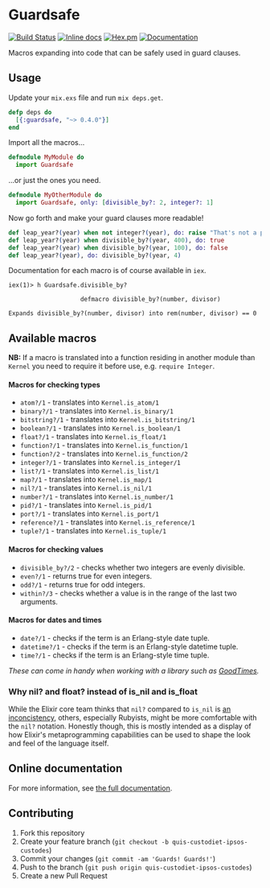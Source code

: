 # Guardsafe

[![Build Status](https://travis-ci.org/DevL/guardsafe.svg?branch=master)](https://travis-ci.org/DevL/guardsafe)
[![Inline docs](http://inch-ci.org/github/DevL/guardsafe.svg?branch=master)](http://inch-ci.org/github/DevL/guardsafe)
[![Hex.pm](https://img.shields.io/hexpm/v/guardsafe.svg)](https://hex.pm/packages/guardsafe)
[![Documentation](https://img.shields.io/badge/Documentation-online-c800c8.svg)](http://hexdocs.pm/guardsafe)

Macros expanding into code that can be safely used in guard clauses.

## Usage

Update your `mix.exs` file and run `mix deps.get`.
```elixir
defp deps do
  [{:guardsafe, "~> 0.4.0"}]
end
```

Import all the macros...
```elixir
defmodule MyModule do
  import Guardsafe
```

...or just the ones you need.
```elixir
defmodule MyOtherModule do
  import Guardsafe, only: [divisible_by?: 2, integer?: 1]
```

Now go forth and make your guard clauses more readable!
```elixir
def leap_year?(year) when not integer?(year), do: raise "That's not a proper year!"
def leap_year?(year) when divisible_by?(year, 400), do: true
def leap_year?(year) when divisible_by?(year, 100), do: false
def leap_year?(year), do: divisible_by?(year, 4)
```

Documentation for each macro is of course available in `iex`.
```
iex(1)> h Guardsafe.divisible_by?

                    defmacro divisible_by?(number, divisor)

Expands divisible_by?(number, divisor) into rem(number, divisor) == 0
```

## Available macros

**NB:** If a macro is translated into a function residing in another module
than `Kernel` you need to require it before use, e.g. `require Integer`.

#### Macros for checking types
* `atom?/1` - translates into `Kernel.is_atom/1`
* `binary?/1` - translates into `Kernel.is_binary/1`
* `bitstring?/1` - translates into `Kernel.is_bitstring/1`
* `boolean?/1` - translates into `Kernel.is_boolean/1`
* `float?/1` - translates into `Kernel.is_float/1`
* `function?/1` - translates into `Kernel.is_function/1`
* `function?/2` - translates into `Kernel.is_function/2`
* `integer?/1` - translates into `Kernel.is_integer/1`
* `list?/1` - translates into `Kernel.is_list/1`
* `map?/1` - translates into `Kernel.is_map/1`
* `nil?/1` - translates into `Kernel.is_nil/1`
* `number?/1` - translates into `Kernel.is_number/1`
* `pid?/1` - translates into `Kernel.is_pid/1`
* `port?/1` - translates into `Kernel.is_port/1`
* `reference?/1` - translates into `Kernel.is_reference/1`
* `tuple?/1` - translates into `Kernel.is_tuple/1`

#### Macros for checking values
* `divisible_by?/2` - checks whether two integers are evenly divisible.
* `even?/1` - returns true for even integers.
* `odd?/1` - returns true for odd integers.
* `within?/3` - checks whether a value is in the range of the last two arguments.

#### Macros for dates and times
* `date?/1` - checks if the term is an Erlang-style date tuple.
* `datetime?/1` - checks if the term is an Erlang-style datetime tuple.
* `time?/1` - checks if the term is an Erlang-style time tuple.

_These can come in handy when working with a library such as [GoodTimes](https://github.com/magplus/good_times)._

### Why nil? and float? instead of is_nil and is_float

While the Elixir core team thinks that `nil?` compared to `is_nil` is [an inconcistency](https://groups.google.com/forum/#!topic/elixir-lang-core/FaKJstePFV0), others, especially Rubyists, might be more comfortable with the `nil?` notation. Honestly though, this is mostly intended as a display of how Elixir's metaprogramming capabilities can be used to shape the look and feel of the language itself.

## Online documentation

For more information, see [the full documentation](http://hexdocs.pm/guardsafe).

## Contributing

1. Fork this repository
2. Create your feature branch (`git checkout -b quis-custodiet-ipsos-custodes`)
3. Commit your changes (`git commit -am 'Guards! Guards!'`)
4. Push to the branch (`git push origin quis-custodiet-ipsos-custodes`)
5. Create a new Pull Request
